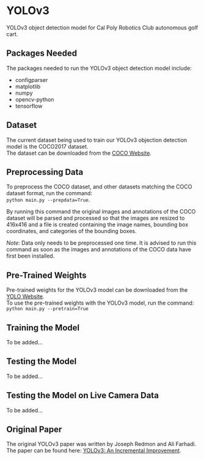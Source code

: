 # YOLOv3
YOLOv3 object detection model for Cal Poly Robotics Club autonomous golf cart.

## Packages Needed
The packages needed to run the YOLOv3 object detection model include:
- configparser
- matplotlib
- numpy
- opencv-python
- tensorflow

## Dataset
The current dataset being used to train our YOLOv3 objection detection model is the COCO2017 dataset.  
The dataset can be downloaded from the [COCO Website](http://cocodataset.org/#home).

## Preprocessing Data
To preprocess the COCO dataset, and other datasets matching the COCO dataset format, run the command:  
`python main.py --prepdata=True`.  

By running this command the original images and annotations of the COCO dataset will be parsed and processed so that the images are resized to 416x416 and a file is created containing the image names, bounding box coordinates, and categories of the bounding boxes.

*Note:* Data only needs to be preprocessed one time. It is advised to run this command as soon as the images and annotations of the COCO data have first been installed.

## Pre-Trained Weights
Pre-trained weights for the YOLOv3 model can be downloaded from the [YOLO Website](https://pjreddie.com/darknet/yolo/).  
To use the pre-trained weights with the YOLOv3 model, run the command: `python main.py --pretrain=True`

## Training the Model
To be added...

## Testing the Model
To be added...

## Testing the Model on Live Camera Data
To be added...

## Original Paper
The original YOLOv3 paper was written by Joseph Redmon and Ali Farhadi.  
The paper can be found here: [YOLOv3: An Incremental Improvement](https://arxiv.org/pdf/1804.02767.pdf).
